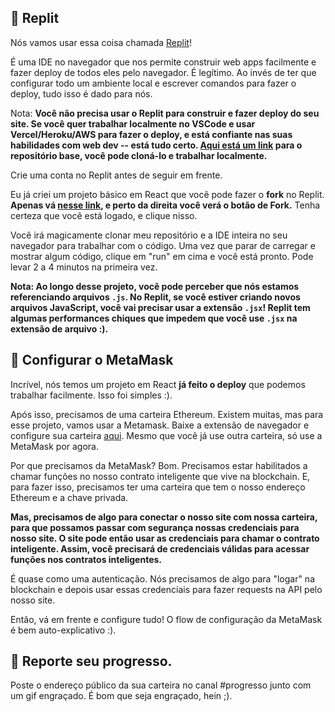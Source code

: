 ## 🤯 Replit

Nós vamos usar essa coisa chamada  [Replit](https://replit.com/~)!

É uma IDE no navegador que nos permite construir web apps facilmente e fazer deploy de todos eles pelo navegador. É legítimo. Ao invés de ter que configurar todo um ambiente local e escrever comandos para fazer o deploy, tudo isso é dado para nós.

Nota: **Você não precisa usar o Replit para construir e fazer deploy do seu site. Se você quer trabalhar localmente no VSCode e usar Vercel/Heroku/AWS para fazer o deploy, e está confiante nas suas habilidades com web dev -- está tudo certo. [Aqui está um link](https://github.com/danicuki/nft-bootcamp-front) para o repositório base, você pode cloná-lo e trabalhar localmente.**

Crie uma conta no Replit antes de seguir em frente.

Eu já criei um projeto básico em React que você pode fazer o **fork** no Replit.  **Apenas vá [nesse link](https://replit.com/@DanielCukier/nft-bootcamp-front?v=1), e perto da direita você verá o botão de Fork.** Tenha certeza que você está logado, e clique nisso.

Você irá magicamente clonar meu repositório e a IDE inteira no seu navegador para trabalhar com o código. Uma vez que parar de carregar e mostrar algum código, clique em "run" em cima e você está pronto. Pode levar 2 a 4 minutos na primeira vez.

**Nota: Ao longo desse projeto, você pode perceber que nós estamos referenciando arquivos `.js`. No Replit, se você estiver criando novos arquivos JavaScript, você vai precisar usar a extensão `.jsx`! Replit tem algumas performances chiques que impedem que você use `.jsx` na extensão de arquivo :).**

## 🦊 Configurar o MetaMask

Incrível, nós temos um projeto em React **já feito o deploy** que podemos trabalhar facilmente. Isso foi simples :).

Após isso, precisamos de uma carteira Ethereum. Existem muitas, mas para esse projeto, vamos usar a Metamask. Baixe a extensão de navegador e configure sua carteira [aqui](https://metamask.io/download.html). Mesmo que você já use outra carteira, só use a MetaMask por agora.

Por que precisamos da MetaMask? Bom. Precisamos estar habilitados a chamar funções no nosso contrato inteligente que vive na blockchain. E, para fazer isso, precisamos ter uma carteira que tem o nosso endereço Ethereum e a chave privada.

**Mas, precisamos de algo para conectar o nosso site com nossa carteira, para que possamos passar com segurança nossas credenciais para nosso site. O site pode então usar as credenciais para chamar o contrato inteligente. Assim, você precisará de credenciais válidas para acessar funções nos contratos inteligentes.**

É quase como uma autenticação. Nós precisamos de algo para "logar" na blockchain e depois usar essas credenciais para fazer requests na API pelo nosso site.

Então, vá em frente e configure tudo! O flow de configuração da MetaMask é bem auto-explicativo :).

🚨 Reporte seu progresso.
------------------------
Poste o endereço público da sua carteira no canal #progresso junto com um gif engraçado. É bom que seja engraçado, hein ;). 

